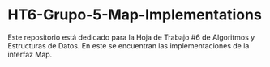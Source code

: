# HT6-Grupo-5-Map-Implementations
Este repositorio está dedicado para la Hoja de Trabajo #6 de Algoritmos y Estructuras de Datos. En este se encuentran las implementaciones de la interfaz Map.
